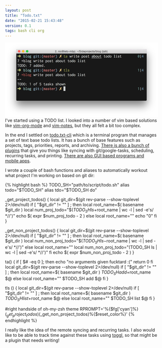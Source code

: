 ```yaml
---
layout: post
title: "Todo.txt"
date: "2015-02-21 15:43:48"
version: 0.1
tags: bash cli org
---
```


![Todo list](/imgs/todo.png)
I've started using a TODO list. I looked into a number of vim based solutions
like [vim-org-mode][vim-org-mode] and [vim-notes][vim-notes], but they all felt
a bit too complex.

In the end I settled on [todo.txt-cli][todo.txt-cli] which is a terminal program
that manages a set of text base todo lists. It has a bunch of base features such
as projects, tags, priorities, reports, and archiving. [There is also a bunch of
plugins][plugins] that give you things like syncing with git/google-tasks,
scheduling, recurring tasks, and printing. [There are also GUI based programs
and mobile apps][todo.txt].

I wrote a couple of bash functions and aliases to automatically workout what
project I'm working on based on git dir:

{% highlight bash %}
TODO_SH="path/to/script/todo.sh"
alias todo="$TODO_SH"
alias tdo="$TODO_SH do"

_get_project_todos() {
    local git_dir=$(git rev-parse --show-toplevel 2>/dev/null)
    if [ "$git_dir" != "" ] ; then
        local root_name=$( basename $git_dir )
        local num_proj_todo="$($TODO_SH ls +$root_name | wc -l | sed -e's/ *//')"
        echo $( expr $num_proj_todo - 2 )
    else
        local root_name=""
        echo "0"
    fi
}

_get_non_project_todos() {
    local git_dir=$(git rev-parse --show-toplevel 2>/dev/null)
    if [ "$git_dir" != "" ] ; then
        local root_name=$( basename $git_dir )
        local num_non_proj_todo="$($TODO_SH ls -$root_name | wc -l | sed -e's/ *//')"
    else
        local root_name=""
        local num_non_proj_todo="$($TODO_SH ls | wc -l | sed -e's/ *//')"
    fi
    echo $( expr $num_non_proj_todo - 2 )
}

ta() {
    if [ $# -eq 0 ]; then
        echo "no arguments given fucktard :("
        return 0
    fi
    local git_dir=$(git rev-parse --show-toplevel 2>/dev/null)
    if [ "$git_dir" != "" ] ; then
       local root_name=$( basename $git_dir )
       $TODO_SH add +$root_name $@
    else
       local root_name=""
       $TODO_SH add $@
    fi
}

tls () {
    local git_dir=$(git rev-parse --show-toplevel 2>/dev/null)
    if [ "$git_dir" != "" ] ; then
       local root_name=$( basename $git_dir )
       $TODO_SH list +$root_name $@
    else
       local root_name=""
       $TODO_SH list $@
    fi
}

#right handside of oh-my-zsh theme
RPROMPT='%{$fg['cyan']%}$(_get_project_todos)%{$reset_color%}|%{$fg['blue']%}$(_get_non_project_todos)%{$reset_color%}'
{% endhighlight %}

I really like the idea of the remote syncing and recurring tasks. I also would
like to be able to track time against these tasks using [toggl][toggl], so that might be
a plugin that needs writing!

[vim-org-mode]: https://github.com/jceb/vim-orgmode
[vim-notes]: https://github.com/xolox/vim-notes
[todo.txt-cli]: https://github.com/ginatrapani/todo.txt-cli
[todo.txt]: http://todotxt.com/
[plugins]: https://github.com/ginatrapani/todo.txt-cli/wiki/Todo.sh-Add-on-Directory
[toggl]: https://www.toggl.com

